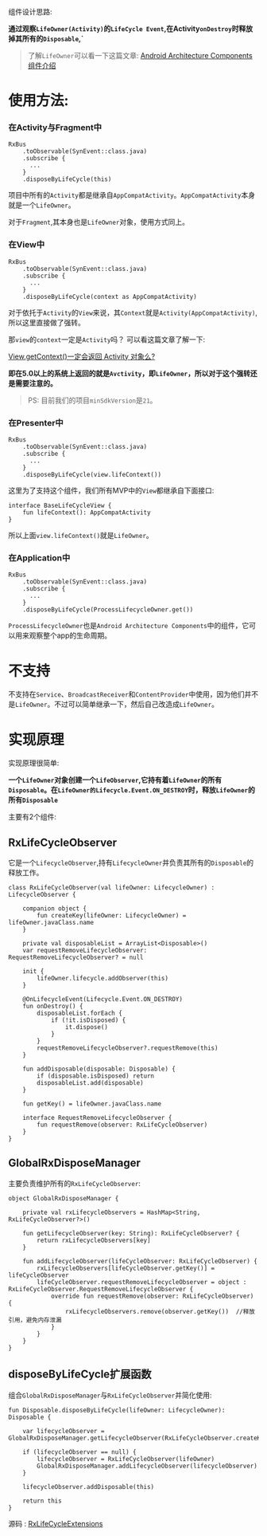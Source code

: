 
组件设计思路:

**通过观察`LifeOwner(Activity)`的`LifeCycle Event`,在Activity`onDestroy`时释放掉其所有的`Disposable`,`**

>了解`LifeOwner`可以看一下这篇文章: [Android Architecture Components 组件介绍](https://www.jianshu.com/p/db8e804902f5)

# 使用方法:

### 在Activity与Fragment中

```
RxBus
    .toObservable(SynEvent::class.java)
    .subscribe {
      ...
    }
    .disposeByLifeCycle(this)
```

项目中所有的`Activity`都是继承自`AppCompatActivity`。`AppCompatActivity`本身就是一个`LifeOwner`。

对于`Fragment`,其本身也是`LifeOwner`对象，使用方式同上。

### 在View中

```
RxBus
    .toObservable(SynEvent::class.java)
    .subscribe {
      ...
    }
    .disposeByLifeCycle(context as AppCompatActivity)
```

对于依托于`Activity`的`View`来说，其`Context`就是`Activity(AppCompatActivity)`,所以这里直接做了强转。

那`view`的`context`一定是`Activity`吗？ 可以看这篇文章了解一下:

[View.getContext()一定会返回 Activity 对象么?](https://www.jianshu.com/p/d48a6e723f35)

**即在5.0以上的系统上返回的就是`Avctivity`，即`LifeOwner`，所以对于这个强转还是需要注意的。**

>PS: 目前我们的项目`minSdkVersion`是`21`。

### 在Presenter中

```
RxBus
    .toObservable(SynEvent::class.java)
    .subscribe {
      ...
    }
    .disposeByLifeCycle(view.lifeContext())
```

这里为了支持这个组件，我们所有MVP中的`View`都继承自下面接口:

```
interface BaseLifeCycleView {
    fun lifeContext(): AppCompatActivity
}
```

所以上面`view.lifeContext()`就是`LifeOwner`。

### 在Application中

```
RxBus
    .toObservable(SynEvent::class.java)
    .subscribe {
      ...
    }
    .disposeByLifeCycle(ProcessLifecycleOwner.get())
```

`ProcessLifecycleOwner`也是`Android Architecture Components`中的组件，它可以用来观察整个app的生命周期。


# 不支持

不支持在`Service`、`BroadcastReceiver`和`ContentProvider`中使用，因为他们并不是`LifeOwner`。不过可以简单继承一下，然后自己改造成`LifeOwner`。


# 实现原理

实现原理很简单: 

**一个`LifeOwner`对象创建一个`LifeObserver`,它持有着`LifeOwner`的所有`Disposable`。在`LifeOwner的Lifecycle.Event.ON_DESTROY`时，释放`LifeOwner`的所有`Disposable`**

主要有2个组件:

## RxLifeCycleObserver

它是一个`LifecycleObserver`,持有`LifecycleOwner`并负责其所有的`Disposable`的释放工作。

```
class RxLifeCycleObserver(val lifeOwner: LifecycleOwner) : LifecycleObserver {

    companion object {
        fun createKey(lifeOwner: LifecycleOwner) = lifeOwner.javaClass.name
    }

    private val disposableList = ArrayList<Disposable>()
    var requestRemoveLifecycleObserver: RequestRemoveLifecycleObserver? = null

    init {
        lifeOwner.lifecycle.addObserver(this)
    }

    @OnLifecycleEvent(Lifecycle.Event.ON_DESTROY)
    fun onDestroy() {
        disposableList.forEach {
            if (!it.isDisposed) {
                it.dispose()
            }
        }
        requestRemoveLifecycleObserver?.requestRemove(this)
    }

    fun addDisposable(disposable: Disposable) {
        if (disposable.isDisposed) return
        disposableList.add(disposable)
    }

    fun getKey() = lifeOwner.javaClass.name

    interface RequestRemoveLifecycleObserver {
        fun requestRemove(observer: RxLifeCycleObserver)
    }
}
```

## GlobalRxDisposeManager

主要负责维护所有的`RxLifeCycleObserver`:

```
object GlobalRxDisposeManager {

    private val rxLifecycleObservers = HashMap<String, RxLifeCycleObserver?>()

    fun getLifecycleObserver(key: String): RxLifeCycleObserver? {
        return rxLifecycleObservers[key]
    }

    fun addLifecycleObserver(lifeCycleObserver: RxLifeCycleObserver) {
        rxLifecycleObservers[lifeCycleObserver.getKey()] = lifeCycleObserver
        lifeCycleObserver.requestRemoveLifecycleObserver = object : RxLifeCycleObserver.RequestRemoveLifecycleObserver {
            override fun requestRemove(observer: RxLifeCycleObserver) {
                rxLifecycleObservers.remove(observer.getKey())  //释放引用，避免内存泄漏
            }
        }
    }
}
```

## disposeByLifeCycle扩展函数

组合`GlobalRxDisposeManager`与`RxLifeCycleObserver`并简化使用:

```
fun Disposable.disposeByLifeCycle(lifeOwner: LifecycleOwner): Disposable {

    var lifecycleObserver = GlobalRxDisposeManager.getLifecycleObserver(RxLifeCycleObserver.createKey(lifeOwner))

    if (lifecycleObserver == null) {
        lifecycleObserver = RxLifeCycleObserver(lifeOwner)
        GlobalRxDisposeManager.addLifecycleObserver(lifecycleObserver)
    }

    lifecycleObserver.addDisposable(this)

    return this
}
```

源码 : [RxLifeCycleExtensions](RxLifeCycleExtensions.kt)
